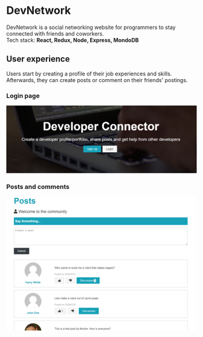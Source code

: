 # DevNetwork

DevNetwork is a social networking website for programmers to stay connected with friends and coworkers.\
Tech stack: **React, Redux, Node, Express, MondoDB**

## User experience

Users start by creating a profile of their job experiences and skills. Afterwards, they can create posts or comment on their friends' postings.

### Login page

![DevNetwork Homepage](./images/homepage.png)

### Posts and comments

![DevNetwork Posts](./images/posts.png)

